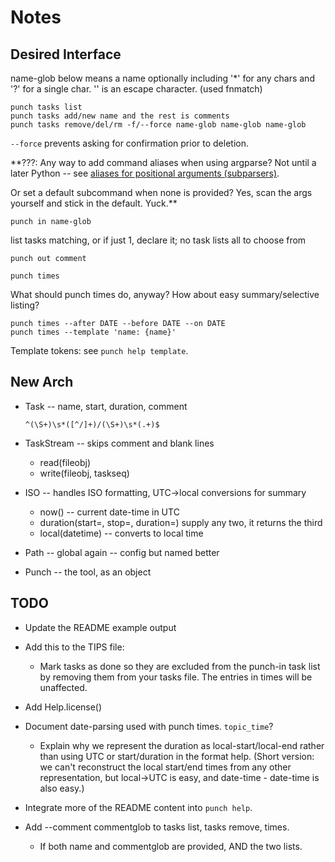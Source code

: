 # Notes
<!-- vi: set et ts=4 sw=4 : -->
## Desired Interface
name-glob below means a name optionally including '\*' for any chars and
'?' for a single char. '\' is an escape character. (used fnmatch)

    punch tasks list
    punch tasks add/new name and the rest is comments
    punch tasks remove/del/rm -f/--force name-glob name-glob name-glob

`--force` prevents asking for confirmation prior to deletion.

**???: Any way to add command aliases when using argparse? Not until a later
Python -- see [aliases for positional arguments (subparsers)][aliases].

  [aliases]: http://bugs.python.org/issue9234

Or set a default subcommand when none is provided?
Yes, scan the args yourself and stick in the default. Yuck.**

    punch in name-glob

list tasks matching, or if just 1, declare it; no task lists all to choose from

    punch out comment

    punch times

What should punch times do, anyway? How about easy summary/selective listing?

    punch times --after DATE --before DATE --on DATE
    punch times --template 'name: {name}'

Template tokens: see `punch help template`.

## New Arch
* Task -- name, start, duration, comment

      ^(\S+)\s*([^/]+)/(\S+)\s*(.+)$

* TaskStream -- skips comment and blank lines
    - read(fileobj)
    - write(fileobj, taskseq)

* ISO -- handles ISO formatting, UTC->local conversions for summary
    - now() -- current date-time in UTC
    - duration(start=, stop=, duration=) supply any two, it returns the third
    - local(datetime) -- converts to local time

* Path -- global again -- config but named better

* Punch -- the tool, as an object

## TODO
* Update the README example output
* Add this to the TIPS file:

    * Mark tasks as done so they are excluded from the punch-in task
      list by removing them from your tasks file. The entries in times
      will be unaffected.
* Add Help.license()
* Document date-parsing used with punch times. `topic_time`?

    - Explain why we represent the duration as local-start/local-end rather
      than using UTC or start/duration in the format help. (Short version: we
      can't reconstruct the local start/end times from any other
      representation, but local->UTC is easy, and date-time - date-time is also
      easy.)
* Integrate more of the README content into `punch help`.
* Add --comment commentglob to tasks list, tasks remove, times.
    - If both name and commentglob are provided, AND the two lists.

